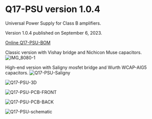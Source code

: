 # Q17-PSU version 1.0.4<br>

Universal Power Supply for Class B amplifiers.

Version 1.0.4 published on September 6, 2023.

<a href="https://audio.cyberkata.org/Q17-PSU-BOM.html">Online Q17-PSU-BOM</a><br>

Classic version with Vishay bridge and Nichicon Muse capacitors.
![IMG_8080-1](https://github.com/stefaweb/Q17-Amplifier/assets/12907102/365bf9b0-dc3f-4a3c-9a13-fc9dd7f8cdfb)

High-end version with Saligny mosfet bridge and Wurth WCAP-AIG5 capacitors.
![Q17-PSU-Saligny](https://github.com/stefaweb/Q17-Amplifier/assets/12907102/0ea4b228-6e09-4759-a9b2-3f05455d011a)

![Q17-PSU-3D](https://github.com/stefaweb/Q17-Amplifier/assets/12907102/1f2285b8-5250-417b-b10e-bb10d6150e1a)

![Q17-PSU-PCB-FRONT](https://github.com/stefaweb/Q17-Amplifier/assets/12907102/6f39725f-4a75-4b6d-96c1-7c8af188a782)

![Q17-PSU-PCB-BACK](https://github.com/stefaweb/Q17-Amplifier/assets/12907102/85634f3d-f1bd-41f7-8627-85216d589bd3)

![Q17-PSU-schematic](https://github.com/stefaweb/Q17-Amplifier/assets/12907102/812730ae-d875-4f72-8cfc-1ff38aa71e7a)








